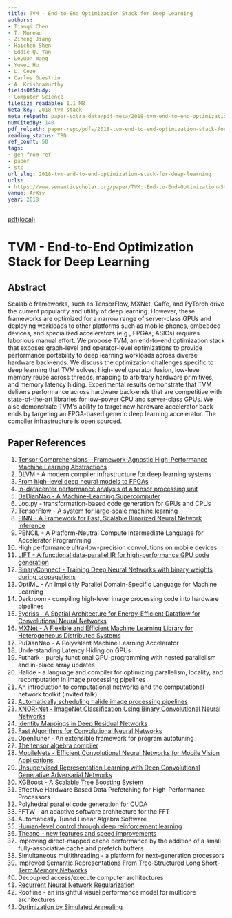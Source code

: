 ```yaml
---
title: TVM - End-to-End Optimization Stack for Deep Learning
authors:
- Tianqi Chen
- T. Moreau
- Ziheng Jiang
- Haichen Shen
- Eddie Q. Yan
- Leyuan Wang
- Yuwei Hu
- L. Ceze
- Carlos Guestrin
- A. Krishnamurthy
fieldsOfStudy:
- Computer Science
filesize_readable: 1.1 MB
meta_key: 2018-tvm-stack
meta_relpath: paper-extra-data/pdf-meta/2018-tvm-end-to-end-optimization-stack-for-deep-learning.yaml
numCitedBy: 140
pdf_relpath: paper-repo/pdfs/2018-tvm-end-to-end-optimization-stack-for-deep-learning.pdf
reading_status: TBD
ref_count: 50
tags:
- gen-from-ref
- paper
- stc
url_slug: 2018-tvm-end-to-end-optimization-stack-for-deep-learning
urls:
- https://www.semanticscholar.org/paper/TVM:-End-to-End-Optimization-Stack-for-Deep-Chen-Moreau/ec3071fb918ad69ec80df1ca9cf1fdeb386a9603?sort=total-citations
venue: ArXiv
year: 2018
---
```


[pdf(local)](../../paper-repo/pdfs/2018-tvm-end-to-end-optimization-stack-for-deep-learning.pdf)

# TVM - End-to-End Optimization Stack for Deep Learning

## Abstract

Scalable frameworks, such as TensorFlow, MXNet, Caffe, and PyTorch drive the current popularity and utility of deep learning. However, these frameworks are optimized for a narrow range of server-class GPUs and deploying workloads to other platforms such as mobile phones, embedded devices, and specialized accelerators (e.g., FPGAs, ASICs) requires laborious manual effort. We propose TVM, an end-to-end optimization stack that exposes graph-level and operator-level optimizations to provide performance portability to deep learning workloads across diverse hardware back-ends. We discuss the optimization challenges specific to deep learning that TVM solves: high-level operator fusion, low-level memory reuse across threads, mapping to arbitrary hardware primitives, and memory latency hiding. Experimental results demonstrate that TVM delivers performance across hardware back-ends that are competitive with state-of-the-art libraries for low-power CPU and server-class GPUs. We also demonstrate TVM's ability to target new hardware accelerator back-ends by targeting an FPGA-based generic deep learning accelerator. The compiler infrastructure is open sourced.

## Paper References

1. [Tensor Comprehensions - Framework-Agnostic High-Performance Machine Learning Abstractions](2018-tensor-comprehensions-framework-agnostic-high-performance-machine-learning-abstractions.md)
2. DLVM - A modern compiler infrastructure for deep learning systems
3. [From high-level deep neural models to FPGAs](2016-from-high-level-deep-neural-models-to-fpgas.md)
4. [In-datacenter performance analysis of a tensor processing unit](2017-in-datacenter-performance-analysis-of-a-tensor-processing-unit.md)
5. [DaDianNao - A Machine-Learning Supercomputer](2014-dadiannao-a-machine-learning-supercomputer.md)
6. Loo.py - transformation-based code generation for GPUs and CPUs
7. [TensorFlow - A system for large-scale machine learning](2016-tensorflow.md)
8. [FINN - A Framework for Fast, Scalable Binarized Neural Network Inference](2017-finn-a-framework-for-fast-scalable-binarized-neural-network-inference.md)
9. PENCIL - A Platform-Neutral Compute Intermediate Language for Accelerator Programming
10. High performance ultra-low-precision convolutions on mobile devices
11. [LIFT - A functional data-parallel IR for high-performance GPU code generation](2017-lift-a-functional-data-parallel-ir-for-high-performance-gpu-code-generation.md)
12. [BinaryConnect - Training Deep Neural Networks with binary weights during propagations](2015-binaryconnect-training-deep-neural-networks-with-binary-weights-during-propagations.md)
13. OptiML - An Implicitly Parallel Domain-Specific Language for Machine Learning
14. Darkroom - compiling high-level image processing code into hardware pipelines
15. [Eyeriss - A Spatial Architecture for Energy-Efficient Dataflow for Convolutional Neural Networks](2016-eyeriss-a-spatial-architecture-for-energy-efficient-dataflow-for-convolutional-neural-networks.md)
16. [MXNet - A Flexible and Efficient Machine Learning Library for Heterogeneous Distributed Systems](2015-mxnet.md)
17. PuDianNao - A Polyvalent Machine Learning Accelerator
18. Understanding Latency Hiding on GPUs
19. Futhark - purely functional GPU-programming with nested parallelism and in-place array updates
20. Halide - a language and compiler for optimizing parallelism, locality, and recomputation in image processing pipelines
21. An introduction to computational networks and the computational network toolkit (invited talk)
22. [Automatically scheduling halide image processing pipelines](2016-automatically-scheduling-halide-image-processing-pipelines.md)
23. [XNOR-Net - ImageNet Classification Using Binary Convolutional Neural Networks](2016-xnor-net-imagenet-classification-using-binary-convolutional-neural-networks.md)
24. [Identity Mappings in Deep Residual Networks](2016-identity-mappings-in-deep-residual-networks.md)
25. [Fast Algorithms for Convolutional Neural Networks](2016-fast-algorithms-for-convolutional-neural-networks.md)
26. OpenTuner - An extensible framework for program autotuning
27. [The tensor algebra compiler](2017-the-tensor-algebra-compiler.md)
28. [MobileNets - Efficient Convolutional Neural Networks for Mobile Vision Applications](2017-mobilenets-efficient-convolutional-neural-networks-for-mobile-vision-applications.md)
29. [Unsupervised Representation Learning with Deep Convolutional Generative Adversarial Networks](2016-unsupervised-representation-learning-with-deep-convolutional-generative-adversarial-networks.md)
30. [XGBoost - A Scalable Tree Boosting System](2016-xgboost-a-scalable-tree-boosting-system.md)
31. Effective Hardware Based Data Prefetching for High-Performance Processors
32. Polyhedral parallel code generation for CUDA
33. FFTW - an adaptive software architecture for the FFT
34. Automatically Tuned Linear Algebra Software
35. [Human-level control through deep reinforcement learning](2015-human-level-control-through-deep-reinforcement-learning.md)
36. [Theano - new features and speed improvements](2012-theano-new-features-and-speed-improvements.md)
37. Improving direct-mapped cache performance by the addition of a small fully-associative cache and prefetch buffers
38. Simultaneous multithreading - a platform for next-generation processors
39. [Improved Semantic Representations From Tree-Structured Long Short-Term Memory Networks](2015-improved-semantic-representations-from-tree-structured-long-short-term-memory-networks.md)
40. Decoupled access/execute computer architectures
41. [Recurrent Neural Network Regularization](2014-recurrent-neural-network-regularization.md)
42. Roofline - an insightful visual performance model for multicore architectures
43. [Optimization by Simulated Annealing](1983-optimization-by-simulated-annealing.md)

